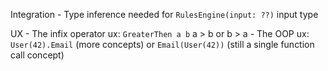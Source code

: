 
Integration
    - Type inference needed for `RulesEngine(input: ??)` input type

UX
    - The infix operator ux: `GreaterThen a b` a > b or b > a
    - The OOP ux: `User(42).Email` (more concepts) or `Email(User(42))` (still a single function call concept)
